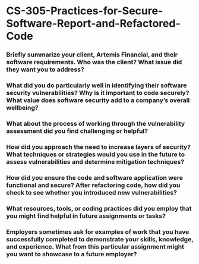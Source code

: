# CS-305-Practices-for-Secure-Software-Report-and-Refactored-Code
<h3> Briefly summarize your client, Artemis Financial, and their software requirements. Who was the client? What issue did they want you to address? </h3>


<h3> What did you do particularly well in identifying their software security vulnerabilities? Why is it important to code securely? What value does software security add to a company’s overall wellbeing? </h3>


<h3> What about the process of working through the vulnerability assessment did you find challenging or helpful? </h3>


<h3> How did you approach the need to increase layers of security? What techniques or strategies would you use in the future to assess vulnerabilities and determine mitigation techniques? </h3>


<h3> How did you ensure the code and software application were functional and secure? After refactoring code, how did you check to see whether you introduced new vulnerabilities? </h3>


<h3> What resources, tools, or coding practices did you employ that you might find helpful in future assignments or tasks? </h3>


<h3> Employers sometimes ask for examples of work that you have successfully completed to demonstrate your skills, knowledge, and experience. What from this particular assignment might you want to showcase to a future employer? </h3>
